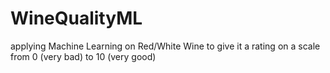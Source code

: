 # WineQualityML
applying Machine Learning on Red/White Wine to give it a rating on a scale from 0 (very bad) to 10 (very good)
